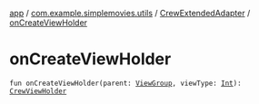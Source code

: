 [app](../../index.md) / [com.example.simplemovies.utils](../index.md) / [CrewExtendedAdapter](index.md) / [onCreateViewHolder](./on-create-view-holder.md)

# onCreateViewHolder

`fun onCreateViewHolder(parent: `[`ViewGroup`](https://developer.android.com/reference/android/view/ViewGroup.html)`, viewType: `[`Int`](https://kotlinlang.org/api/latest/jvm/stdlib/kotlin/-int/index.html)`): `[`CrewViewHolder`](-crew-view-holder/index.md)